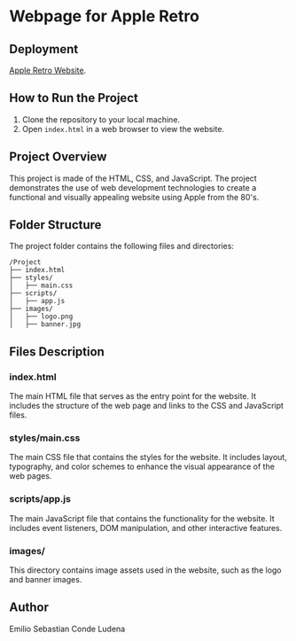 # Webpage for Apple Retro

## Deployment

[Apple Retro Website](https://esc358.github.io/AppleRetroWebPage/index.html).

## How to Run the Project

1. Clone the repository to your local machine.
2. Open `index.html` in a web browser to view the website.

## Project Overview

This project is made of the HTML, CSS, and JavaScript. The project demonstrates the use of web development technologies to create a functional and visually appealing website using Apple from the 80's.

## Folder Structure

The project folder contains the following files and directories:

```
/Project
├── index.html
├── styles/
│   ├── main.css
├── scripts/
│   ├── app.js
├── images/
│   ├── logo.png
│   ├── banner.jpg
```

## Files Description

### index.html

The main HTML file that serves as the entry point for the website. It includes the structure of the web page and links to the CSS and JavaScript files.

### styles/main.css

The main CSS file that contains the styles for the website. It includes layout, typography, and color schemes to enhance the visual appearance of the web pages.

### scripts/app.js

The main JavaScript file that contains the functionality for the website. It includes event listeners, DOM manipulation, and other interactive features.

### images/

This directory contains image assets used in the website, such as the logo and banner images.

## Author

Emilio Sebastian Conde Ludena
